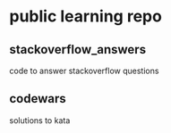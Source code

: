 # public learning repo

## stackoverflow_answers
code to answer stackoverflow questions

## codewars
solutions to kata
